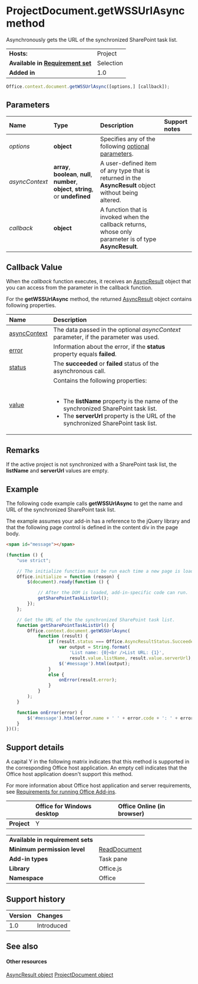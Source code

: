 

# ProjectDocument.getWSSUrlAsync method
Asynchronously gets the URL of the synchronized SharePoint task list.

|||
|:-----|:-----|
|**Hosts:**|Project|
|**Available in [Requirement set](../../docs/overview/specify-office-hosts-and-api-requirements.md)**|Selection|
|**Added in**|1.0|

```js
Office.context.document.getWSSUrlAsync([options,] [callback]);
```


## Parameters



|**Name**|**Type**|**Description**|**Support notes**|
|:-----|:-----|:-----|:-----|
| _options_|**object**|Specifies any of the following [optional parameters](../../docs/develop/asynchronous-programming-in-office-add-ins.md#passing-optional-parameters-to-asynchronous-methods).||
| _asyncContext_|**array**,  **boolean**,  **null**,  **number**,  **object**, **string**, or  **undefined**|A user-defined item of any type that is returned in the  **AsyncResult** object without being altered.||
| _callback_|**object**|A function that is invoked when the callback returns, whose only parameter is of type  **AsyncResult**.||

## Callback Value

When the  _callback_ function executes, it receives an [AsyncResult](../../reference/shared/asyncresult.md) object that you can access from the parameter in the callback function.

For the  **getWSSUrlAsync** method, the returned [AsyncResult](../../reference/shared/asyncresult.md) object contains following properties.


|**Name**|**Description**|
|:-----|:-----|
|[asyncContext](../../reference/shared/asyncresult.asynccontext.md)|The data passed in the optional  _asyncContext_ parameter, if the parameter was used.|
|[error](../../reference/shared/asyncresult.error.md)|Information about the error, if the  **status** property equals **failed**.|
|[status](../../reference/shared/asyncresult.status.md)|The  **succeeded** or **failed** status of the asynchronous call.|
|[value](../../reference/shared/asyncresult.value.md)|Contains the following properties:<br/><br/><ul><li>The <b>listName</b> property is the name of the synchronized SharePoint task list.</li><li>The <b>serverUrl</b> property is the URL of the synchronized SharePoint task list.</li></ul>|

## Remarks

If the active project is not synchronized with a SharePoint task list, the  **listName** and **serverUrl** values are empty.


## Example

The following code example calls  **getWSSUrlAsync** to get the name and URL of the synchronized SharePoint task list.

The example assumes your add-in has a reference to the jQuery library and that the following page control is defined in the content div in the page body.




```HTML
<span id="message"></span>
```




```js
(function () {
    "use strict";

    // The initialize function must be run each time a new page is loaded.
    Office.initialize = function (reason) {
        $(document).ready(function () {

            // After the DOM is loaded, add-in-specific code can run.
            getSharePointTaskListUrl();
        });
    };

    // Get the URL of the the synchronized SharePoint task list.
    function getSharePointTaskListUrl() {
        Office.context.document.getWSSUrlAsync(
            function (result) {
                if (result.status === Office.AsyncResultStatus.Succeeded) {
                    var output = String.format(
                        'List name: {0}<br />List URL: {1}',
                        result.value.listName, result.value.serverUrl);
                    $('#message').html(output);
                }
                else {
                    onError(result.error);
                }
            }
        );
    }

    function onError(error) {
        $('#message').html(error.name + ' ' + error.code + ': ' + error.message);
    }
})();
```


## Support details


A capital Y in the following matrix indicates that this method is supported in the corresponding Office host application. An empty cell indicates that the Office host application doesn't support this method.

For more information about Office host application and server requirements, see [Requirements for running Office Add-ins](../../docs/overview/requirements-for-running-office-add-ins.md).



||**Office for Windows desktop**|**Office Online (in browser)**|
|:-----|:-----|:-----|
|**Project**|Y||

|||
|:-----|:-----|
|**Available in requirement sets**||
|**Minimum permission level**|[ReadDocument](../../docs/develop/requesting-permissions-for-api-use-in-content-and-task-pane-add-ins.md)|
|**Add-in types**|Task pane|
|**Library**|Office.js|
|**Namespace**|Office|

## Support history


|**Version**|**Changes**|
|:-----|:-----|
|1.0|Introduced|

## See also



#### Other resources


[AsyncResult object](../../reference/shared/asyncresult.md)
[ProjectDocument object](../../reference/shared/projectdocument.projectdocument.md)
